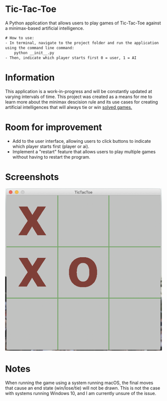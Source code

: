 # Tic-Tac-Toe
A Python application that allows users to play games of Tic-Tac-Toe against a minimax-based artificial intelligence.

	# How to use:
	- In terminal, navigate to the project folder and run the application using the command line command:
		python __init__.py 
	- Then, indicate which player starts first 0 = user, 1 = AI
# Information
This application is a work-in-progress and will be constantly updated at varying intervals of time. This project was created as a means for me to learn more about the minimax descision rule and its use cases for creating artificial intelligences that will always tie or win [solved games.](https://en.wikipedia.org/wiki/Solved_game)

# Room for improvement
- Add to the user interface, allowing users to click buttons to indicate which player starts first (player or ai).
- Implement a "restart" feature that allows users to play multiple games without having to restart the program.

# Screenshots
![](Game-Capture.png)

# Notes
When running the game using a system running macOS, the final moves that cause an end state (win/lose/tie) will not be drawn. This is not the case with systems running Windows 10, and I am currently unsure of the issue.
